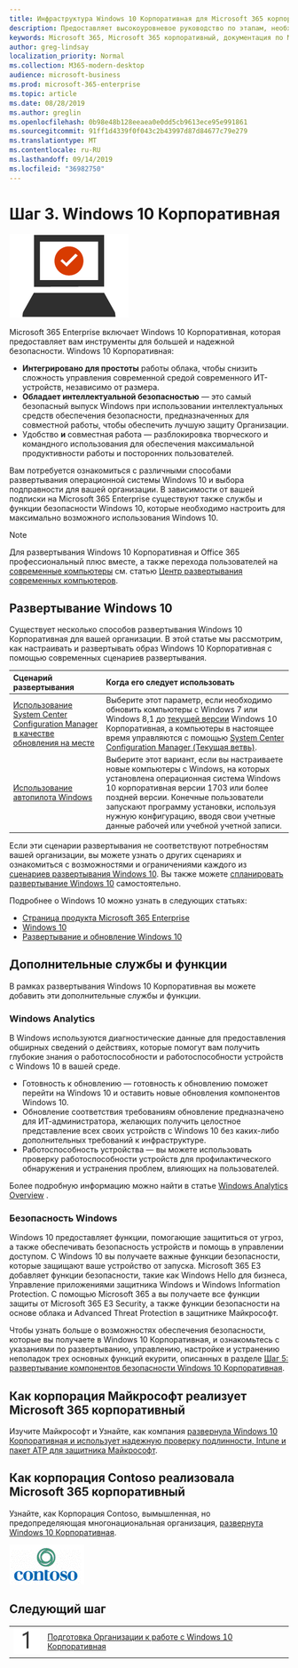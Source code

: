 ```yaml
---
title: Инфраструктура Windows 10 Корпоративная для Microsoft 365 корпоративный
description: Предоставляет высокоуровневое руководство по этапам, необходимым для развертывания Windows 10 Корпоративная на компьютерах в составе Microsoft 365 корпоративный.
keywords: Microsoft 365, Microsoft 365 корпоративный, документация по Microsoft 365, Windows 10 Корпоративная, развертывание
author: greg-lindsay
localization_priority: Normal
ms.collection: M365-modern-desktop
audience: microsoft-business
ms.prod: microsoft-365-enterprise
ms.topic: article
ms.date: 08/28/2019
ms.author: greglin
ms.openlocfilehash: 0b98e48b128eeaea0e0dd5cb9613ece95e991861
ms.sourcegitcommit: 91ff1d4339f0f043c2b43997d87d84677c79e279
ms.translationtype: MT
ms.contentlocale: ru-RU
ms.lasthandoff: 09/14/2019
ms.locfileid: "36982750"
---
```

# <a name="phase-3-windows-10-enterprise"></a>Шаг 3. Windows 10 Корпоративная

![](./media/deploy-foundation-infrastructure/win10enterprise_icon.png)

Microsoft 365 Enterprise включает Windows 10 Корпоративная, которая предоставляет вам инструменты для большей и надежной безопасности. Windows 10 Корпоративная:

- **Интегрировано для простоты** работы облака, чтобы снизить сложность управления современной средой современного ИТ-устройств, независимо от размера.
- **Обладает интеллектуальной безопасностью** — это самый безопасный выпуск Windows при использовании интеллектуальных средств обеспечения безопасности, предназначенных для совместной работы, чтобы обеспечить лучшую защиту Организации.
- Удобство **и** совместная работа — разблокировка творческого и командного использования для обеспечения максимальной продуктивности работы и посторонних пользователей.

Вам потребуется ознакомиться с различными способами развертывания операционной системы Windows 10 и выбора подправности для вашей организации. В зависимости от вашей подписки на Microsoft 365 Enterprise существуют также службы и функции безопасности Windows 10, которые необходимо настроить для максимально возможного использования Windows 10.

>[!Note]
>Для развертывания Windows 10 Корпоративная и Office 365 профессиональный плюс вместе, а также перехода пользователей на [современные компьютеры](https://www.microsoft.com/microsoft-365/modern-desktop) см. статью [Центр развертывания современных компьютеров](http://aka.ms/howtoshift).
>

## <a name="windows-10-deployment"></a>Развертывание Windows 10

Существует несколько способов развертывания Windows 10 Корпоративная для вашей организации. В этой статье мы рассмотрим, как настраивать и развертывать образ Windows 10 Корпоративная с помощью современных сценариев развертывания.

| Сценарий развертывания | Когда его следует использовать |
|:--- |:--- |
| [Использование System Center Configuration Manager в качестве обновления на месте](windows10-deploy-inplaceupgrade.md) | Выберите этот параметр, если необходимо обновить компьютеры с Windows 7 или Windows 8,1 до <a href="https://aka.ms/windows-10-release-information" target="_blank">текущей версии</a> Windows 10 Корпоративная, а компьютеры в настоящее время управляются с помощью <a href="https://aka.ms/introtosccm" target="_blank">System Center Configuration Manager (Текущая ветвь)</a>. |
| [Использование автопилота Windows](windows10-deploy-autopilot.md) | Выберите этот вариант, если вы настраиваете новые компьютеры с Windows, на которых установлена операционная система Windows 10 корпоративная версии 1703 или более поздней версии. Конечные пользователи запускают программу установки, используя нужную конфигурацию, вводя свои учетные данные рабочей или учебной учетной записи. |

Если эти сценарии развертывания не соответствуют потребностям вашей организации, вы можете узнать о других сценариях и ознакомиться с возможностями и ограничениями каждого из [сценариев развертывания Windows 10](https://docs.microsoft.com/windows/deployment/windows-10-deployment-scenarios). Вы также можете <a href="https://aka.ms/planforwin10deployment" target="_blank">спланировать развертывание Windows 10</a> самостоятельно.

Подробнее о Windows 10 можно узнать в следующих статьях:

- [Страница продукта Microsoft 365 Enterprise](https://www.microsoft.com/microsoft-365/enterprise)
- [Windows 10](https://docs.microsoft.com/windows/windows-10)
- [Развертывание и обновление Windows 10](https://docs.microsoft.com/windows/deployment/)


## <a name="additional-services-and-features"></a>Дополнительные службы и функции
В рамках развертывания Windows 10 Корпоративная вы можете добавить эти дополнительные службы и функции.

### <a name="windows-analytics"></a>Windows Analytics

В Windows используются диагностические данные для предоставления обширных сведений о действиях, которые помогут вам получить глубокие знания о работоспособности и работоспособности устройств с Windows 10 в вашей среде.

* Готовность к обновлению — готовность к обновлению поможет перейти на Windows 10 и оставить новые обновления компонентов Windows 10. 
* Обновление соответствия требованиям обновление предназначено для ИТ-администратора, желающих получить целостное представление всех своих устройств с Windows 10 без каких-либо дополнительных требований к инфраструктуре.
* Работоспособность устройства — вы можете использовать проверку работоспособности устройств для профилактического обнаружения и устранения проблем, влияющих на пользователей.

Более подробную информацию можно найти в статье [Windows Analytics Overview](https://docs.microsoft.com/windows/deployment/update/windows-analytics-overview) .

### <a name="windows-security"></a>Безопасность Windows

Windows 10 предоставляет функции, помогающие защититься от угроз, а также обеспечивать безопасность устройств и помощь в управлении доступом. С Windows 10 вы получаете важные функции безопасности, которые защищают ваше устройство от запуска. Microsoft 365 E3 добавляет функции безопасности, такие как Windows Hello для бизнеса, Управление приложениями защитника Windows и Windows Information Protection. С помощью Microsoft 365 а вы получаете все функции защиты от Microsoft 365 E3 Security, а также функции безопасности на основе облака и Advanced Threat Protection в защитнике Майкрософт. 

Чтобы узнать больше о возможностях обеспечения безопасности, которые вы получаете в Windows 10 Корпоративная, и ознакомьтесь с указаниями по развертыванию, управлению, настройке и устранению неполадок трех основных функций екурити, описанных в разделе [Шаг 5: развертывание компонентов безопасности Windows 10 Корпоративная](windows10-enable-security-features.md).

## <a name="how-microsoft-does-microsoft-365-enterprise"></a>Как корпорация Майкрософт реализует Microsoft 365 корпоративный

Изучите Майкрософт и Узнайте, как компания [развернула Windows 10 Корпоративная и использует надежную проверку подлинности, Intune и пакет ATP для защитника Майкрософт](https://www.microsoft.com/en-us/itshowcase/deploying-and-managing-microsoft-365#primaryR6).

## <a name="how-contoso-did-microsoft-365-enterprise"></a>Как корпорация Contoso реализовала Microsoft 365 корпоративный

Узнайте, как Корпорация Contoso, вымышленная, но предопределяющая многонациональная организация, [развернута Windows 10 Корпоративная](contoso-win10.md).

![](./media/contoso-overview/contoso-icon.png)

## <a name="next-step"></a>Следующий шаг

|||
|:-------|:-----|
|![](./media/stepnumbers/Step1.png)| [Подготовка Организации к работе с Windows 10 Корпоративная](windows10-prepare-your-org.md) |
